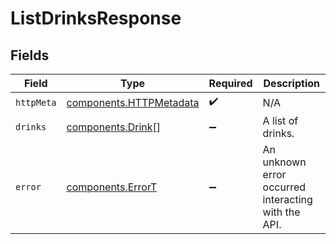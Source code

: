 # ListDrinksResponse


## Fields

| Field                                                              | Type                                                               | Required                                                           | Description                                                        |
| ------------------------------------------------------------------ | ------------------------------------------------------------------ | ------------------------------------------------------------------ | ------------------------------------------------------------------ |
| `httpMeta`                                                         | [components.HTTPMetadata](../../models/components/httpmetadata.md) | :heavy_check_mark:                                                 | N/A                                                                |
| `drinks`                                                           | [components.Drink](../../models/components/drink.md)[]             | :heavy_minus_sign:                                                 | A list of drinks.                                                  |
| `error`                                                            | [components.ErrorT](../../models/components/errort.md)             | :heavy_minus_sign:                                                 | An unknown error occurred interacting with the API.                |
